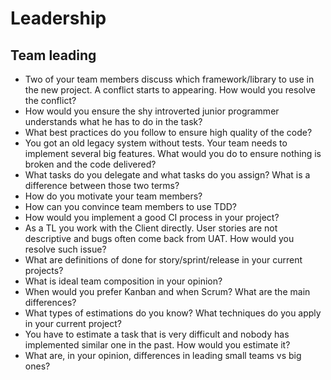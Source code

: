 # Leadership

## Team leading
- Two of your team members discuss which framework/library to use in the new project. A conflict starts to appearing. How would you resolve the conflict?
- How would you ensure the shy introverted junior programmer understands what he has to do in the task?
- What best practices do you follow to ensure high quality of the code?
- You got an old legacy system without tests. Your team needs to implement several big features. What would you do to ensure nothing is broken and the code delivered?
- What tasks do you delegate and what tasks do you assign? What is a difference between those two terms?
- How do you motivate your team members?
- How can you convince team members to use TDD?
- How would you implement a good CI process in your project?
- As a TL you work with the Client directly. User stories are not descriptive and bugs often come back from UAT. How would you resolve such issue?
- What are definitions of done for story/sprint/release in your current projects?
- What is ideal team composition in your opinion?
- When would you prefer Kanban and when Scrum? What are the main differences?
- What types of estimations do you know? What techniques do you apply in your current project?
- You have to estimate a task that is very difficult and nobody has implemented similar one in the past. How would you estimate it?
- What are, in your opinion, differences in leading small teams vs big ones?
